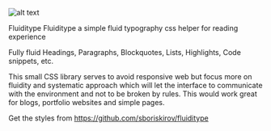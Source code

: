 ![alt text](https://s5.gifyu.com/images/hero-fluiditype8b94beab91d8e8db.gif)

Fluiditype
Fluiditype a simple fluid typography css helper for reading experience

Fully fluid Headings, Paragraphs, Blockquotes, Lists, Highlights, Code snippets, etc.

This small CSS library serves to avoid responsive web but focus more on fluidity and systematic approach which will let the interface to communicate with the environment and not to be broken by rules. This would work great for blogs, portfolio websites and simple pages.

Get the styles from https://github.com/sboriskirov/fluiditype 